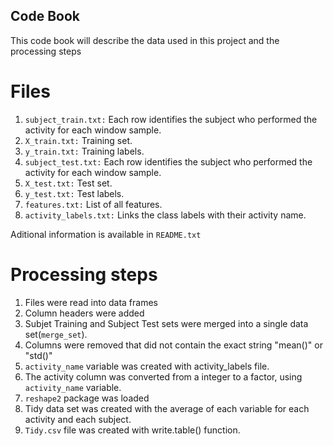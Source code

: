 ## Code Book

This code book will describe the data used in this project and the processing steps


# Files

 1. `subject_train.txt:` Each row identifies the subject who performed the activity for each window sample.
 2. `X_train.txt:` Training set.
 3. `y_train.txt:` Training labels.
 4. `subject_test.txt:` Each row identifies the subject who performed the activity for each window sample.
 5. `X_test.txt:` Test set.
 6. `y_test.txt:` Test labels.
 7. `features.txt:` List of all features.
 8. `activity_labels.txt:` Links the class labels with their activity name.
 
Aditional information is available in `README.txt`

# Processing steps

1. Files were read into data frames
2. Column headers were added
3. Subjet Training and Subject Test sets were merged into a single data set(`merge_set`).
4. Columns were removed that did not contain the exact string "mean()" or "std()"
5. `activity_name` variable was created with activity_labels file.
5. The activity column was converted from a integer to a factor, using `activity_name` variable.
6.  `reshape2` package was loaded
6. Tidy data set was created with the average of each variable for each activity and each subject.
7. `Tidy.csv` file was created with write.table() function. 
